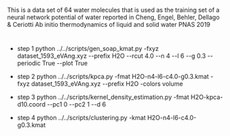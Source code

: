 This is a data set of 64 water molecules that is used as the training set of a neural network potential of water reported in
Cheng, Engel, Behler, Dellago & Ceriotti Ab initio thermodynamics of liquid
and solid water PNAS 2019

#
* step 1
python ../../scripts/gen_soap_kmat.py -fxyz dataset_1593_eVAng.xyz --prefix H2O --rcut 4.0 --n 4 --l 6 --g 0.3 --periodic True --plot True

* step 2
python ../../scripts/kpca.py -fmat H2O-n4-l6-c4.0-g0.3.kmat -fxyz dataset_1593_eVAng.xyz --prefix H2O -colors volume

* step 3
python ../../scripts/kernel_density_estimation.py -fmat H2O-kpca-d10.coord --pc1 0 --pc2 1 --d 6

* step 4
python ../../scripts/clustering.py -kmat H2O-n4-l6-c4.0-g0.3.kmat
